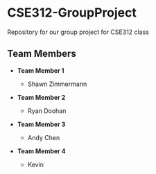# CSE312-GroupProject
Repository for our group project for CSE312 class


## Team Members
- <b> Team Member 1 </b>
  - Shawn Zimmermann

- <b> Team Member 2 </b>
  - Ryan Doohan

- <b> Team Member 3 </b>
  - Andy Chen

- <b> Team Member 4 </b>
  - Kevin
